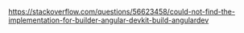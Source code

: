 https://stackoverflow.com/questions/56623458/could-not-find-the-implementation-for-builder-angular-devkit-build-angulardev
